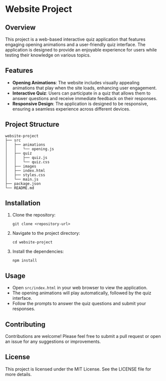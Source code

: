 # Website Project

## Overview
This project is a web-based interactive quiz application that features engaging opening animations and a user-friendly quiz interface. The application is designed to provide an enjoyable experience for users while testing their knowledge on various topics.

## Features
- **Opening Animations**: The website includes visually appealing animations that play when the site loads, enhancing user engagement.
- **Interactive Quiz**: Users can participate in a quiz that allows them to answer questions and receive immediate feedback on their responses.
- **Responsive Design**: The application is designed to be responsive, ensuring a seamless experience across different devices.

## Project Structure
```
website-project
├── src
│   ├── animations
│   │   └── opening.js
│   ├── quiz
│   │   ├── quiz.js
│   │   └── quiz.css
│   ├── images
│   ├── index.html
│   ├── styles.css
│   └── main.js
├── package.json
└── README.md
```

## Installation
1. Clone the repository:
   ```
   git clone <repository-url>
   ```
2. Navigate to the project directory:
   ```
   cd website-project
   ```
3. Install the dependencies:
   ```
   npm install
   ```

## Usage
- Open `src/index.html` in your web browser to view the application.
- The opening animations will play automatically, followed by the quiz interface.
- Follow the prompts to answer the quiz questions and submit your responses.

## Contributing
Contributions are welcome! Please feel free to submit a pull request or open an issue for any suggestions or improvements.

## License
This project is licensed under the MIT License. See the LICENSE file for more details.